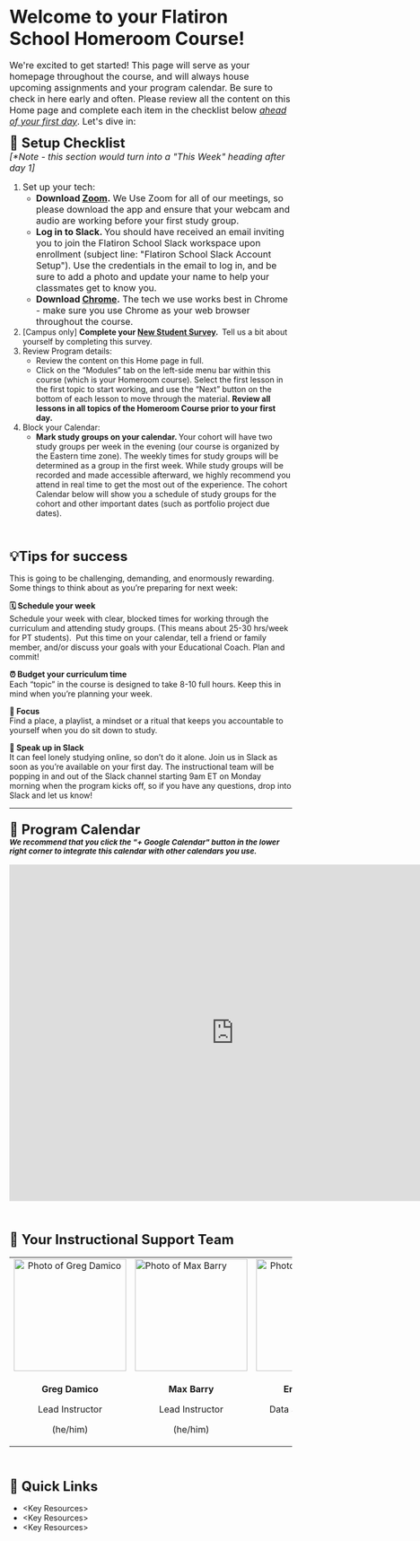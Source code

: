 <h2><span style="font-size: 24pt;"><strong>Welcome to your Flatiron School Homeroom Course!</strong></span></h2>
<p><strong></strong><span style="font-size: 12pt;">We're excited to get started! This page will serve as your homepage throughout the course, and will always house upcoming assignments and your program calendar. Be sure to check in here early and often. Please review all the content on this Home page and complete each item in the checklist below <span style="text-decoration: underline;"><em>ahead of your first day</em></span>. Let's dive in:&nbsp;</span></p>
<p><span style="font-size: 18pt;"><strong><span style="font-size: 18pt;">🏁 Setup Checklist<br /></span></strong></span><strong></strong><em><span style="font-size: 12pt;">[*Note - this section would turn into a "This Week" heading after day 1]</span></em></p>
<ol>
<li><span style="font-size: 12pt;">Set up your tech:&nbsp;<br /></span>
<ul style="list-style-type: circle;">
<li><span style="font-size: 12pt;"><span style="font-size: 12pt;"><strong>Download <a class="instructure_file_link inline_disabled" href="http://zoom.us/" target="_blank" rel="noopener">Zoom</a>.</strong> We Use Zoom for all of our meetings, so please download the app and ensure that your webcam and audio are working before your first study group.</span></span></li>
<li><strong><span style="font-size: 12pt;"><span style="font-size: 12pt;">Log in to Slack. </span></span></strong><span style="font-size: 12pt;"><span style="font-size: 12pt;">You should have received an email inviting you to join the Flatiron School Slack workspace upon enrollment (subject line: "Flatiron School Slack Account Setup"). Use the credentials in the email to log in, and be sure to add a photo and update your name to help your classmates get to know you.</span></span></li>
<li><strong><span style="font-size: 12pt;"><span style="font-size: 12pt;">Download <a class="instructure_file_link inline_disabled" href="https://www.google.com/chrome/?brand=CHBD&amp;gclid=EAIaIQobChMItuqi25jX6AIVmJOzCh1OIwmkEAAYASAAEgIHUvD_BwE&amp;gclsrc=aw.ds" target="_blank" rel="noopener">Chrome</a>.</span></span></strong><span style="font-size: 12pt;"><span style="font-size: 12pt;"> The tech we use works best in Chrome - make sure you use Chrome as your web browser throughout the course.</span></span></li>
</ul>
</li>
<li>[Campus only] <strong>Complete your <a class="instructure_file_link inline_disabled" href="http://SURVEYLINK" target="_blank" rel="noopener">New Student Survey</a>.&nbsp;&nbsp;</strong>Tell us a bit about yourself by completing this survey.</li>
<li>Review Program details:&nbsp;
<ul style="list-style-type: circle;">
<li>Review the content on this Home page in full.</li>
<li>Click on the &ldquo;Modules&rdquo; tab on the left-side menu bar within this course (which is your Homeroom course). Select the first lesson in the first topic to start working, and use the &ldquo;Next&rdquo; button on the bottom of each lesson to move through the material.&nbsp;<strong>Review all lessons in all topics of the Homeroom Course prior to your first day.</strong></li>
</ul>
</li>
<li>Block your Calendar:
<ul style="list-style-type: circle;">
<li><strong>Mark study groups on your calendar. </strong>Your cohort will have two study groups per week in the evening (our course is organized by the Eastern time zone). The weekly times for study groups will be determined as a group in the first week. While study groups will be recorded and made accessible afterward, we highly recommend you attend in real time to get the most out of the experience. The cohort Calendar below will show you a schedule of study groups for the cohort and other important dates (such as portfolio project due dates).</li>
</ul>
</li>
</ol>
<p>&nbsp;</p>
<h3><span style="font-size: 18pt;"><strong>💡Tips for success</strong></span></h3>
<p>This is going to be challenging, demanding, and enormously rewarding. Some things to think about as you&rsquo;re preparing for next week:&nbsp;</p>
<p><strong>🗓️ Schedule your week <br /></strong><span style="font-weight: 400;">Schedule your week with clear, blocked times for working through the&nbsp; curriculum and attending study groups. (This means about 25-30 hrs/week for PT students).&nbsp; Put this time on your calendar, tell a friend or family member, and/or discuss your goals with your Educational Coach. Plan and commit!</span></p>
<p><strong>⏰ Budget your curriculum time</strong><span style="font-weight: 400;"> </span><span style="font-weight: 400;"><br />Each &ldquo;topic&rdquo; in the course is designed to take 8-10 full hours. Keep this in mind when you&rsquo;re planning your week.</span></p>
<p><strong>🔎 Focus&nbsp;</strong><span style="font-weight: 400;"><br />Find a place, a playlist, a mindset or a ritual that keeps you accountable to yourself when you do sit down to study.&nbsp;</span></p>
<p><strong>📣 Speak up in Slack</strong><span style="font-weight: 400;"> </span><strong><br /></strong><span style="font-weight: 400;">It can feel lonely studying online, so don&rsquo;t do it alone. Join us in Slack as soon as you&rsquo;re available on your first day. The instructional team will be popping in and out of the Slack channel starting 9am ET on Monday morning when the program kicks off, so if you have any questions, drop into Slack and let us know!</span></p>
<hr />
<h3><span style="font-size: 18pt;"><strong>📅 Program Calendar<br /></strong></span><span style="font-size: 10pt;"><em>We recommend that you click the "+ Google Calendar" button in the lower right corner to integrate this calendar with other calendars you use.</em></span></h3>
<p><iframe style="border-width: 0;" src="https://calendar.google.com/calendar/embed?height=600&amp;wkst=1&amp;bgcolor=%23ffffff&amp;ctz=America%2FLos_Angeles&amp;src=Y19oY25oaGtkbWZmNmt0cGk0dTkzYmJiNnYzc0Bncm91cC5jYWxlbmRhci5nb29nbGUuY29t&amp;color=%23039BE5&amp;showPrint=0&amp;showTz=1&amp;showTitle=0&amp;showDate=1&amp;mode=AGENDA" width="800" height="600" data-mce-fragment="1"></iframe></p>
<p>&nbsp;</p>
<h3><span style="font-weight: 400;"><strong><span style="font-size: 18pt;">🍎 Your Instructional Support Team</span></strong><br /><strong></strong></span></h3>
<table style="border-collapse: collapse; width: 100%; margin-left: auto; margin-right: auto;" cellspacing="10" cellpadding="15">
<tbody>
<tr>
<td style="width: 25%; text-align: center;"><img src="https://ca.slack-edge.com/T02MD9XTF-UH21NS970-6a7ec63a23fb-512" alt="Photo of Greg Damico" width="200" height="200" /></td>
<td style="width: 25%;"><img style="display: block; margin-left: auto; margin-right: auto;" src="https://ca.slack-edge.com/T02MD9XTF-UM04L3Q1Z-533d704f472f-512" alt="Photo of Max Barry" width="200" height="200" /></td>
<td style="width: 25%; text-align: center;"><img src="https://ca.slack-edge.com/T02MD9XTF-UFQDA2NFN-777c04ff81a9-512" alt="Photo of Erin Hoffman" width="200" height="200" /></td>
<td style="width: 25%; text-align: center;"><img src="https://ca.slack-edge.com/T02MD9XTF-UT2G4DMD2-b9eca47390c1-512" alt="Photo of Jo&eacute;l Collins" width="200" height="200" /></td>
</tr>
<tr>
<td style="width: 25%; text-align: center;">
<p><strong>Greg Damico</strong></p>
<p>Lead Instructor</p>
<p>(he/him)</p>
</td>
<td style="width: 25%; text-align: center;">
<p><strong>Max Barry</strong></p>
<p>Lead Instructor</p>
<p>(he/him)</p>
</td>
<td style="width: 25%; text-align: center;">
<p><strong>Erin Hoffman</strong></p>
<p>Data Science Coach</p>
<p>(she/her)</p>
</td>
<td style="width: 25%; text-align: center;">
<p><strong>Jo&eacute;l Collins</strong></p>
<p>Data Science Coach</p>
<p>(they/them)</p>
</td>
</tr>
</tbody>
</table>
<p>&nbsp;</p>
<h3><span style="font-weight: 400;"><strong><span style="font-size: 18pt;">🔗 Quick Links</span></strong></span></h3>
<ul>
<li>&lt;Key Resources&gt;&nbsp;</li>
<li>&lt;Key Resources&gt;&nbsp;</li>
<li>&lt;Key Resources&gt;&nbsp;</li>
</ul>
